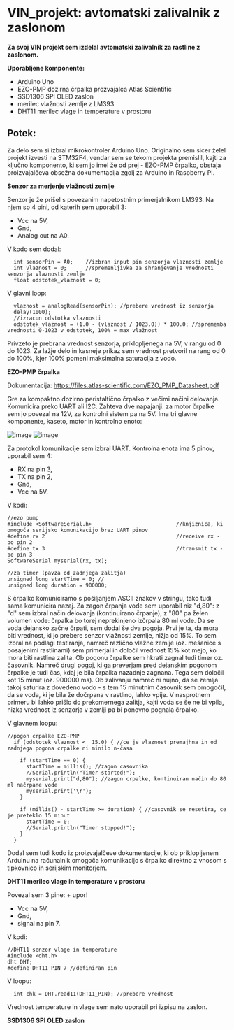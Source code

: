 # VIN_projekt: avtomatski zalivalnik z zaslonom

**Za svoj VIN projekt sem izdelal avtomatski zalivalnik za rastline z zaslonom.**

**Uporabljene komponente:**
  - Arduino Uno
  - EZO-PMP dozirna črpalka prozvajalca Atlas Scientific
  - SSD1306 SPI OLED zaslon
  - merilec vlažnosti zemlje z LM393
  - DHT11 merilec vlage in temperature v prostoru

## Potek:
Za delo sem si izbral mikrokontroler Arduino Uno. Originalno sem sicer želel projekt izvesti na STM32F4, vendar sem se tekom projekta premislil, kajti za ključno komponento, ki sem jo imel že od prej - EZO-PMP črpalko, obstaja proizvajalčeva obsežna dokumentacija zgolj za Arduino in Raspberry PI.

**Senzor za merjenje vlažnosti zemlje**

Senzor je že prišel s povezanim napetostnim primerjalnikom LM393. Na njem so 4 pini, od katerih sem uporabil 3:
- Vcc na 5V,
- Gnd,
- Analog out na A0.

V kodo sem dodal:

```
  int sensorPin = A0;    //izbran input pin senzorja vlaznosti zemlje
  int vlaznost = 0;      //spremenljivka za shranjevanje vrednosti senzorja vlaznosti zemlje
  float odstotek_vlaznost = 0;
```
V glavni loop:
```
  vlaznost = analogRead(sensorPin); //prebere vrednost iz senzorja
  delay(1000);          
  //izracun odstotka vlaznosti
  odstotek_vlaznost = (1.0 - (vlaznost / 1023.0)) * 100.0; //sprememba vrednosti 0-1023 v odstotek, 100% = max vlažnost
```
Privzeto je prebrana vrednost senzorja, priklopljenega na 5V, v rangu od 0 do 1023. Za lažje delo in kasneje prikaz sem vrednost pretvoril na rang od 0 do 100%, kjer 100% pomeni maksimalna saturacija z vodo.

**EZO-PMP črpalka**

Dokumentacija: https://files.atlas-scientific.com/EZO_PMP_Datasheet.pdf

Gre za kompaktno dozirno peristaltično črpalko z večimi načini delovanja. Komunicira preko UART ali I2C. Zahteva dve napajanji: za motor črpalke sem jo povezal na 12V, za kontrolni sistem pa na 5V. Ima tri glavne komponente, kaseto, motor in kontrolno enoto:

![image](https://github.com/domenFRI/VIN_projekt/assets/76186864/27afdc24-373d-49b0-a403-5da2ef91115b) ![image](https://github.com/domenFRI/VIN_projekt/assets/76186864/5a3590a2-3067-4eb9-9b30-f4faef66b377)


Za protokol komunikacije sem izbral UART. Kontrolna enota ima 5 pinov, uporabil sem 4:
- RX na pin 3, 
- TX na pin 2,
- Gnd,
- Vcc na 5V.

V kodi:
```
//ezo pump
#include <SoftwareSerial.h>                           //knjiznica, ki omogoča serijsko komunikacijo brez UART pinov
#define rx 2                                          //receive rx - bo pin 2
#define tx 3                                          //transmit tx - bo pin 3
SoftwareSerial myserial(rx, tx);

//za timer (pavza od zadnjega zalitja)
unsigned long startTime = 0; // 
unsigned long duration = 900000;
```

S črpalko komuniciramo s pošiljanjem ASCII znakov v stringu, tako tudi sama komunicira nazaj. Za zagon črpanja vode sem uporabil niz "d,80": z "d" sem izbral način delovanja (kontinuirano črpanje), z "80" pa želen volumen vode: črpalka bo torej neprekinjeno izčrpala 80 ml vode. Da se voda dejansko začne črpati, sem dodal še dva pogoja. Prvi je ta, da mora biti vrednost, ki jo prebere senzor vlažnosti zemlje, nižja od 15%. To sem izbral na podlagi testiranja, namreč različno vlažne zemlje (oz. mešanice s posajenimi rastlinami) sem primerjal in določil vrednost 15% kot mejo, ko mora biti rastlina zalita. Ob pogonu črpalke sem hkrati zagnal tudi timer oz. časovnik. Namreč drugi pogoj, ki ga preverjam pred dejanskim pogonom črpalke je tudi čas, kdaj je bila črpalka nazadnje zagnana. Tega sem določil kot 15 minut (oz. 900000 ms). Ob zalivanju namreč ni nujno, da se zemlja takoj saturira z dovedeno vodo - s tem 15 minutnim časovnik sem omogočil, da se voda, ki je bila že dočrpana v rastlino, lahko vpije. V nasprotnem primeru bi lahko prišlo do prekomernega zalitja, kajti voda se še ne bi vpila, nizka vrednost iz senzorja v zemlji pa bi ponovno pognala črpalko.

V glavnem loopu:

```
//pogon crpalke EZO-PMP
  if (odstotek_vlaznost <  15.0) { //ce je vlaznost premajhna in od zadnjega pogona crpalke ni minilo n-časa

    if (startTime == 0) {
      startTime = millis(); //zagon casovnika
      //Serial.println("Timer started!");
      myserial.print("d,80"); //zagon crpalke, kontinuiran način do 80 ml načrpane vode
      myserial.print('\r');
    }

    if (millis() - startTime >= duration) { //casovnik se resetira, ce je preteklo 15 minut
      startTime = 0;
      //Serial.println("Timer stopped!");
    }
  }
```
Dodal sem tudi kodo iz proizvajalčeve dokumentacije, ki ob priklopljenem Arduinu na računalnik omogoča komunikacijo s črpalko direktno z vnosom s tipkovnico in serijskim monitorjem.

**DHT11 merilec vlage in temperature v prostoru**

Povezal sem 3 pine: + upor!
- Vcc na 5V,
- Gnd,
- signal na pin 7.

V kodi:
```
//DHT11 senzor vlage in temperature
#include <dht.h>
dht DHT;
#define DHT11_PIN 7 //definiran pin
```
V loopu:
```
  int chk = DHT.read11(DHT11_PIN); //prebere vrednost
```
Vrednost temperature in vlage sem nato uporabil pri izpisu na zaslon.

**SSD1306 SPI OLED zaslon**

